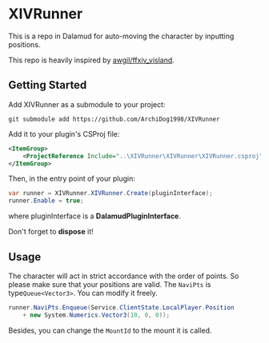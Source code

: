 # XIVRunner

This is a repo in Dalamud for auto-moving the character by inputting positions.

This repo is heavily inspired by [awgil/ffxiv_visland](https://github.com/awgil/ffxiv_visland).

## Getting Started

Add XIVRunner as a submodule to your project:

```shell
git submodule add https://github.com/ArchiDog1998/XIVRunner
```

Add it to your plugin's CSProj file:

```xml
<ItemGroup>
	<ProjectReference Include="..\XIVRunner\XIVRunner\XIVRunner.csproj" />
</ItemGroup>
```

Then, in the entry point of your plugin:

```c#
var runner = XIVRunner.XIVRunner.Create(pluginInterface);
runner.Enable = true;
```

where pluginInterface is a **DalamudPluginInterface**.

Don't forget to **dispose** it!

## Usage

The character will act in strict accordance with the order of points. So please make sure that your positions are valid. The `NaviPts` is type`Queue<Vector3>`. You can modify it freely.

```c#
runner.NaviPts.Enqueue(Service.ClientState.LocalPlayer.Position
	+ new System.Numerics.Vector3(10, 0, 0));
```

Besides, you can change the `MountId` to the mount it is called.
